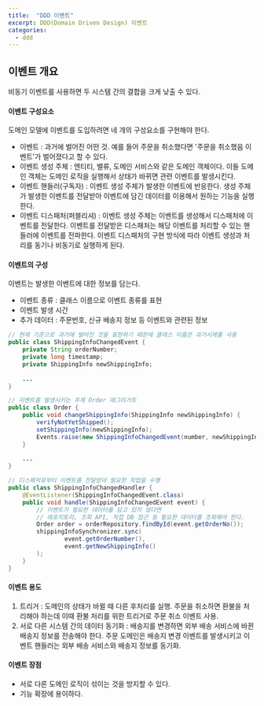 ```yaml
---
title:  "DDD 이벤트"
excerpt: DDD(Domain Driven Design) 이벤트
categories:
  - ddd
---
```


## 이벤트 개요
비동기 이벤트를 사용하면 두 시스템 간의 결합을 크게 낮출 수 있다.

#### 이벤트 구성요소
도메인 모델에 이벤트를 도입하려면 네 개의 구성요소를 구현해야 한다. 
- 이벤트 : 과거에 벌어진 어떤 것. 예를 들어 주문을 취소했다면 '주문을 취소했음 이벤트'가 벌어졌다고 할 수 있다.
- 이벤트 생성 주체 : 엔티티, 밸류, 도메인 서비스와 같은 도메인 객체이다. 이들 도메인 객체는 도메인 로직을 실행해서 상태가 바뀌면 관련 이벤트를 발생시킨다.
- 이벤트 핸들러(구독자) : 이벤트 생성 주체가 발생한 이벤트에 반응한다. 생성 주체가 발생한 이벤트를 전달받아 이벤트에 담긴 데이터를 이용해서 원하는 기능을 실행한다.
- 이벤트 디스패처(퍼블리셔) : 이벤트 생성 주체는 이벤트를 생성해서 디스패처에 이벤트를 전달한다. 이벤트를 전달받은 디스패처는 해당 이벤트를 처리할 수 있는 핸들러에 이벤트를 전파한다. 이벤트 디스패처의 구현 방식에 따라 이벤트 생성과 처리를 동기나 비동기로 실행하게 된다.

#### 이벤트의 구성
이벤트는 발생한 이벤트에 대한 정보를 담는다.
- 이벤트 종류 : 클래스 이름으로 이벤트 종류를 표현
- 이벤트 발생 시간
- 추가 데이터 : 주문번호, 신규 배송지 정보 등 이벤트와 관련된 정보

  
```java
// 현재 기준으로 과거에 벌어진 것을 표현하기 때문에 클래스 이름은 과거시제를 사용
public class ShippingInfoChangedEvent {
    private String orderNumber;
    private long timestamp;
    private ShippingInfo newShippingInfo;
    
    ...
}

// 이벤트를 발생시키는 주체 Order 애그리거트
public class Order {
    public void changeShippingInfo(ShippingInfo newShippingInfo) {
        verifyNotYetShipped();
        setShippingInfo(newShippingInfo);
        Events.raise(new ShippingInfoChangedEvent(number, newShippingInfo));
    }
    
    ...
}

// 디스패처로부터 이벤트를 전달받아 필요한 작업을 수행
public class ShippingInfoChangedHandler {
    @EventListener(ShippingInfoChangedEvent.class)
    public void handle(ShippingInfoChangedEvent event) {
        // 이벤트가 필요한 데이터를 담고 있지 않다면
        // 레포지토리, 조회 API, 직접 DB 접근 등 필요한 데이터를 조회해야 한다.
        Order order = orderRepository.findById(event.getOrderNo());
        shippingInfoSynchronizer.sync(
                event.getOrderNumber(),
                event.getNewShippingInfo()
        );
    }
}
```  

#### 이벤트 용도
1. 트리거 : 도메인의 상태가 바뀔 때 다른 후처리를 실행. 주문을 취소하면 환불을 처리해야 하는데 이때 환불 처리를 위한 트리거로 주문 취소 이벤트 사용.
2. 서로 다른 시스템 간의 데이터 동기화 : 배송지를 변경하면 외부 배송 서비스에 바뀐 배송지 정보를 전송해야 한다. 주문 도메인은 배송지 변경 이벤트를 발생시키고 이벤트 핸들러는 외부 배송 서비스와 배송지 정보를 동기화. 

#### 이벤트 장점
- 서로 다른 도메인 로직이 섞이는 것을 방지할 수 있다.
- 기능 확장에 용이하다.
